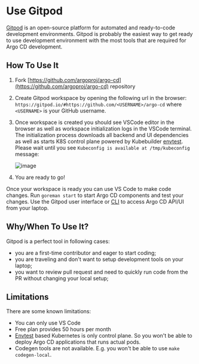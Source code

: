 # Use Gitpod

[Gitpod](https://www.gitpod.io/) is an open-source platform for automated and ready-to-code development environments.
Gitpod is probably the easiest way to get ready to use development environment with the most tools that are required
for Argo CD development.

## How To Use It

1. Fork [https://github.com/argoproj/argo-cd](https://github.com/argoproj/argo-cd) repository
1. Create Gitpod workspace by opening the following url in the browser:
   `https://gitpod.io/#https://github.com/<USERNAME>/argo-cd` where
   `<USERNAME>` is your GitHub username.

1. Once workspace is created you should see VSCode editor in the browser as well as workspace initialization
   logs in the VSCode terminal. The initialization process downloads all backend and UI dependencies as well
   as starts K8S control plane powered by Kubebuilder [envtest](https://book.kubebuilder.io/reference/envtest.html).
   Please wait until you see `Kubeconfig is available at /tmp/kubeconfig` message:

   ![image](https://user-images.githubusercontent.com/426437/113638085-e46be080-962a-11eb-943b-24c29171fb2b.png)

1. You are ready to go!

Once your workspace is ready you can use VS Code to make code changes. Run `goreman start` to start Argo CD components
and test your changes. Use the Gitpod user interface or [CLI](https://www.gitpod.io/docs/command-line-interface/) to
access Argo CD API/UI from your laptop.

## Why/When To Use It?

Gitpod is a perfect tool in following cases:

* you are a first-time contributor and eager to start coding;
* you are traveling and don't want to setup development tools on your laptop;
* you want to review pull request and need to quickly run code from the PR without changing your local setup;

## Limitations

There are some known limitations:

* You can only use VS Code
* Free plan provides 50 hours per month
* [Envtest](https://book.kubebuilder.io/reference/envtest.html) based Kubernetes is only control plane.
  So you won't be able to deploy Argo CD applications that runs actual pods.
* Codegen tools are not available. E.g. you won't be able to use `make codegen-local`.
